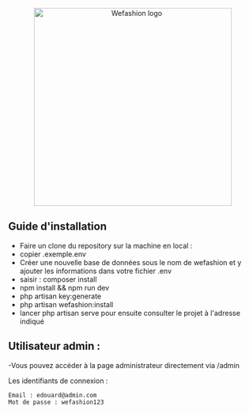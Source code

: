 <p align="center"><a href="#" target="_blank"><img src="https://seeklogo.com/images/W/WE_Fashion-logo-AE6F8295EF-seeklogo.com.png" width="400" alt="Wefashion logo"></a></p>


## Guide d'installation

- Faire un clone du repository sur la machine en local : 
- copier .exemple.env
- Créer une nouvelle base de données sous le nom de wefashion et y ajouter les informations dans votre fichier .env
- saisir : composer install
- npm install && npm run dev
- php artisan key:generate
- php artisan wefashion:install
- lancer php artisan serve pour ensuite consulter le projet à l'adresse indiqué

## Utilisateur admin :
-Vous pouvez accéder à la page administrateur directement via /admin

Les identifiants de connexion :
```
Email : edouard@admin.com
Mot de passe : wefashion123
```

